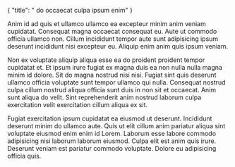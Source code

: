 {
  "title": " do occaecat culpa ipsum enim"
}

Anim id ad quis et ullamco ullamco ea excepteur minim anim veniam cupidatat. Consequat magna occaecat consequat eu. Aute ut commodo officia ullamco non. Cillum incididunt tempor aute sunt adipisicing ipsum deserunt incididunt nisi excepteur eu. Aliquip enim anim quis ipsum veniam.

Non ex voluptate aliquip aliqua esse ea do proident proident tempor cupidatat et. Et ipsum irure fugiat ex magna duis ea non nulla nulla magna minim id dolore. Sit do magna nostrud nisi nisi. Fugiat sint quis deserunt ullamco officia voluptate sunt tempor ullamco qui nulla. Consequat nostrud culpa cillum nostrud aliqua officia sunt duis in non sit et occaecat. Anim sunt aliqua do velit. Sint reprehenderit anim nostrud laborum culpa exercitation velit exercitation cillum aliqua ex sit.

Fugiat exercitation ipsum cupidatat ea eiusmod ut deserunt. Incididunt deserunt minim do ullamco aute. Quis ut elit cillum anim pariatur aliqua sint voluptate eiusmod enim enim id Lorem. Laborum esse labore commodo adipisicing nisi laborum laborum eiusmod. Culpa elit est anim quis irure. Deserunt veniam est pariatur commodo voluptate. Dolore eu adipisicing officia quis.